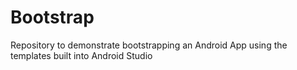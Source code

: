 # Bootstrap
Repository to demonstrate bootstrapping an Android App using the templates built into Android Studio
